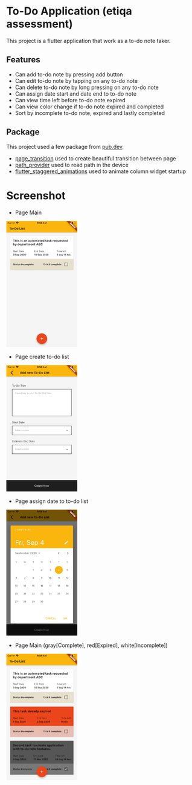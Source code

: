 # To-Do Application (etiqa assessment)

This project is a flutter application that work as a to-do note taker.

## Features

- Can add to-do note by pressing add button
- Can edit to-do note by tapping on any to-do note
- Can delete to-do note by long pressing on any to-do note
- Can assign date start and date end to to-do note
- Can view time left before to-do note expired
- Can view color change if to-do note expired and completed
- Sort by incomplete to-do note, expired and lastly completed


## Package

This project used a few package from [pub.dev](https://pub.dev/).
- [page_transition](https://pub.dev/packages/page_transition) used to create beautiful transition between page
- [path_provider](https://pub.dev/packages/path_provider) used to read path in the device
- [flutter_staggered_animations](https://pub.dev/packages/flutter_staggered_animations) used to animate column widget startup


# Screenshot

- Page Main
<img src="screenshot/Page%201.png" width="187.5" height="333.5">

- Page create to-do list
<img src="screenshot/Page%202.png" width="187.5" height="333.5">

- Page assign date to to-do list
<img src="screenshot/Page%203.png" width="187.5" height="333.5">

- Page Main (gray[Complete], red[Expired], white[Incomplete])
<img src="screenshot/Page%205.png" width="187.5" height="333.5">
